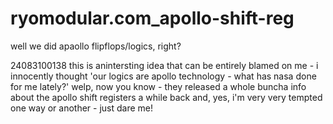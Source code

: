 # ryomodular.com_apollo-shift-reg
 well we did apaollo flipflops/logics, right?

24083100138
this is anintersting idea that can be entirely blamed on me - i innocently thought 'our logics are apollo technology - what has nasa done for me lately?'  welp, now you know - they released a whole buncha info about the apollo shift registers a while back and, yes, i'm very very tempted one way or another - just dare me!